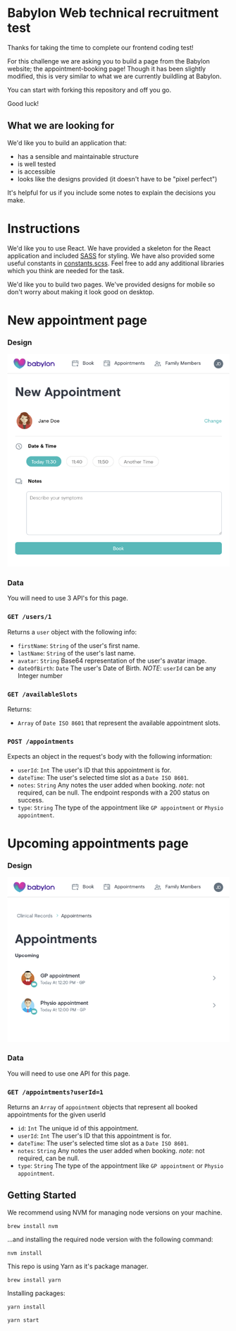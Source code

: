 # Babylon Web technical recruitment test

Thanks for taking the time to complete our frontend coding test!

For this challenge we are asking you to build a page from the Babylon website; the appointment-booking page! Though it has been slightly modified, this is very similar to what we are currently buildling at Babylon.

You can start with forking this repository and off you go.

Good luck!

## What we are looking for

We'd like you to build an application that:
- has a sensible and maintainable structure
- is well tested
- is accessible
- looks like the designs provided (it doesn't have to be "pixel perfect")

It's helpful for us if you include some notes to explain the decisions you make.

# Instructions

We'd like you to use React. We have provided a skeleton for the React application and included [SASS](http://sass-lang.com/) for styling. We have also provided some useful constants in [constants.scss](./src/constants.scss). Feel free to add any additional libraries which you think are needed for the task.

We'd like you to build two pages. We've provided designs for mobile so don't worry about making it look good on desktop.

# New appointment page

### Design
![New Appointment Design](./design/new-appointment.png)

### Data

You will need to use 3 API's for this page.

### `GET /users/1`

Returns a `user` object with the following info:

* `firstName`: `String` of the user's first name.
* `lastName`: `String` of the user's last name.
* `avatar`: `String` Base64 representation of the user's avatar image.
* `dateOfBirth`: `Date` The user's Date of Birth.
  _NOTE_: `userId` can be any Integer number

### `GET /availableSlots`

Returns:

* `Array` of `Date ISO 8601` that represent the available appointment slots.

### `POST /appointments`

Expects an object in the request's body with the following information:

* `userId`: `Int` The user's ID that this appointment is for.
* `dateTime`: The user's selected time slot as a `Date ISO 8601`.
* `notes`: `String` Any notes the user added when booking. _note_: not required, can be null.
  The endpoint responds with a 200 status on success.
* `type`: `String` The type of the appointment like `GP appointment` or `Physio appointment`.

# Upcoming appointments page

### Design
![All Appointments](./design/appointments.png)

### Data

You will need to use one API for this page.

### `GET /appointments?userId=1`

Returns an `Array` of `appointment` objects that represent all booked appointments for the given userId

* `id`: `Int` The unique id of this appointment.
* `userId`: `Int` The user's ID that this appointment is for.
* `dateTime`: The user's selected time slot as a `Date ISO 8601`.
* `notes`: `String` Any notes the user added when booking. _note_: not required, can be null.
* `type`: `String` The type of the appointment like `GP appointment` or `Physio appointment`.

## Getting Started

We recommend using NVM for managing node versions on your machine.

```
brew install nvm
```

...and installing the required node version with the following command:

```
nvm install
```

This repo is using Yarn as it's package manager.

```
brew install yarn
```

Installing packages:

```
yarn install
```

```
yarn start
```
